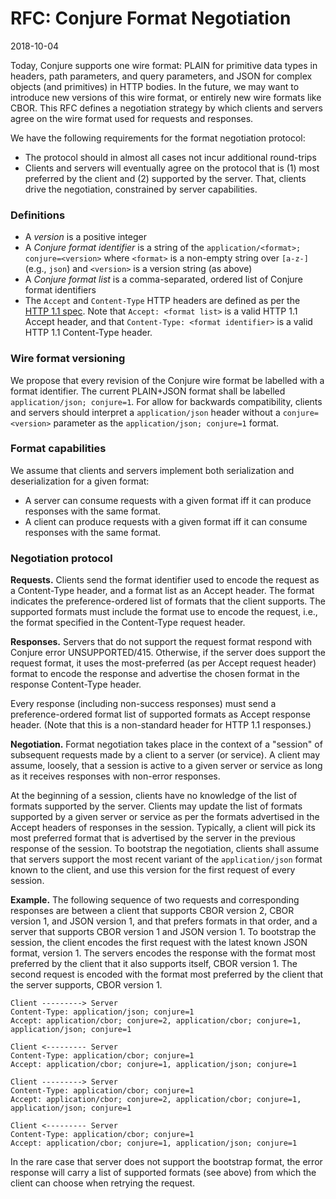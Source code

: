 # RFC: Conjure Format Negotiation

2018-10-04

Today, Conjure supports one wire format: PLAIN for primitive data types in headers, path parameters, and query
parameters, and JSON for complex objects (and primitives) in HTTP bodies. In the future, we may want to introduce new
versions of this wire format, or entirely new wire formats like CBOR. This RFC defines a negotiation strategy by which
clients and servers agree on the wire format used for requests and responses.

We have the following requirements for the format negotiation protocol:
- The protocol should in almost all cases not incur additional round-trips
- Clients and servers will eventually agree on the protocol that is (1) most preferred by the client and (2)
  supported by the server. That, clients drive the negotiation, constrained by server capabilities.

### Definitions

- A *version* is a positive integer
- A *Conjure format identifier* is a string of the `application/<format>; conjure=<version>` where `<format>` is a
  non-empty string over `[a-z-]` (e.g., `json`) and `<version>` is a version string (as above)
- A *Conjure format list* is a comma-separated, ordered list of Conjure format identifiers
- The `Accept` and `Content-Type` HTTP headers are defined as per the
  [HTTP 1.1 spec](https://www.w3.org/Protocols/rfc2616/rfc2616-sec14.html). Note that `Accept: <format list>` is a
  valid HTTP 1.1 Accept header, and that `Content-Type: <format identifier>` is a valid HTTP 1.1 Content-Type header.

### Wire format versioning

We propose that every revision of the Conjure wire format be labelled with a format identifier.  The current PLAIN+JSON
format shall be labelled `application/json; conjure=1`. For allow for backwards compatibility, clients and servers
should interpret a `application/json` header without a `conjure=<version>` parameter as the `application/json;
conjure=1` format.

### Format capabilities

We assume that clients and servers implement both serialization and deserialization for a given format:

- A server can consume requests with a given format iff it can produce responses with the same format.
- A client can produce requests with a given format iff it can consume responses with the same format.

### Negotiation protocol

**Requests.** 
Clients send the format identifier used to encode the request as a Content-Type header, and a format list as an Accept 
header. The format indicates the preference-ordered list of formats that the client supports. The supported formats
must include the format use to encode the request, i.e., the format specified in the Content-Type request header.

**Responses.**
Servers that do not support the request format respond with Conjure error UNSUPPORTED/415. Otherwise, if the server
does support the request format, it uses the most-preferred (as per Accept request header) format to encode the
response and advertise the chosen format in the response Content-Type header. 

Every response (including non-success responses) must send a preference-ordered format list of supported formats as
Accept response header. (Note that this is a non-standard header for HTTP 1.1 responses.)

**Negotiation.**
Format negotiation takes place in the context of a "session" of subsequent requests made by a client to a server (or
service). A client may assume, loosely, that a session is active to a given server or service as long as it receives
responses with non-error responses.

At the beginning of a session, clients have no knowledge of the list of formats supported by the server. Clients may
update the list of formats supported by a given server or service as per the formats advertised in the Accept headers of
responses in the session. Typically, a client will pick its most preferred format that is advertised by the server
in the previous response of the session. To bootstrap the negotiation, clients shall assume that servers support the
most recent variant of the `application/json` format known to the client, and use this version for the first request of
every session.

**Example.** The following sequence of two requests and corresponding responses are between a client that supports CBOR
version 2, CBOR version 1, and JSON version 1, and that prefers formats in that order, and a server that supports CBOR
version 1 and JSON version 1. To bootstrap the session, the client encodes the first request with the latest known JSON
format, version 1. The servers encodes the response with the format most preferred by the client that it also supports
itself, CBOR version 1. The second request is encoded with the format most preferred by the client that the server
supports, CBOR version 1.


```text
Client ---------> Server
Content-Type: application/json; conjure=1
Accept: application/cbor; conjure=2, application/cbor; conjure=1, application/json; conjure=1

Client <--------- Server
Content-Type: application/cbor; conjure=1
Accept: application/cbor; conjure=1, application/json; conjure=1

Client ---------> Server
Content-Type: application/cbor; conjure=1
Accept: application/cbor; conjure=2, application/cbor; conjure=1, application/json; conjure=1

Client <--------- Server
Content-Type: application/cbor; conjure=1
Accept: application/cbor; conjure=1, application/json; conjure=1
```

In the rare case that server does not support the bootstrap format, the error response will carry a list of supported
formats (see above) from which the client can choose when retrying the request.
